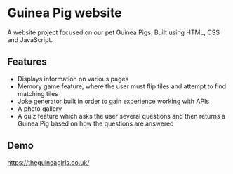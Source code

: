 # Guinea Pig website

A website project focused on our pet Guinea Pigs. Built using HTML, CSS and JavaScript.

## Features

- Displays information on various pages
- Memory game feature, where the user must flip tiles and attempt to find matching tiles
- Joke generator built in order to gain experience working with APIs
- A photo gallery
- A quiz feature which asks the user several questions and then returns a Guinea Pig based on how the questions are answered

## Demo

https://theguineagirls.co.uk/

